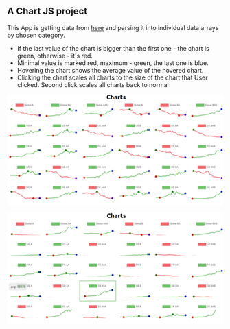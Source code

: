 
## A Chart JS project

This App is getting data from [here](https://github.com/kirillzorin/internship2020/blob/master/data.json) and parsing it into individual data arrays by chosen category.

* If the last value of the chart is bigger than the first one - the chart is green, otherwise - it's red.
* Minimal value is marked red, maximum - green, the last one is blue.
* Hovering the chart shows the average value of the hovered chart.
* Clicking the chart scales all charts to the size of the chart that User clicked. Second click scales all charts back to normal

![Screenshot](https://github.com/vladislavzasyadko/charts-and-statistics/blob/master/src/img/screen2.png)

![Screenshot](https://github.com/vladislavzasyadko/charts-and-statistics/blob/master/src/img/screen.png)
